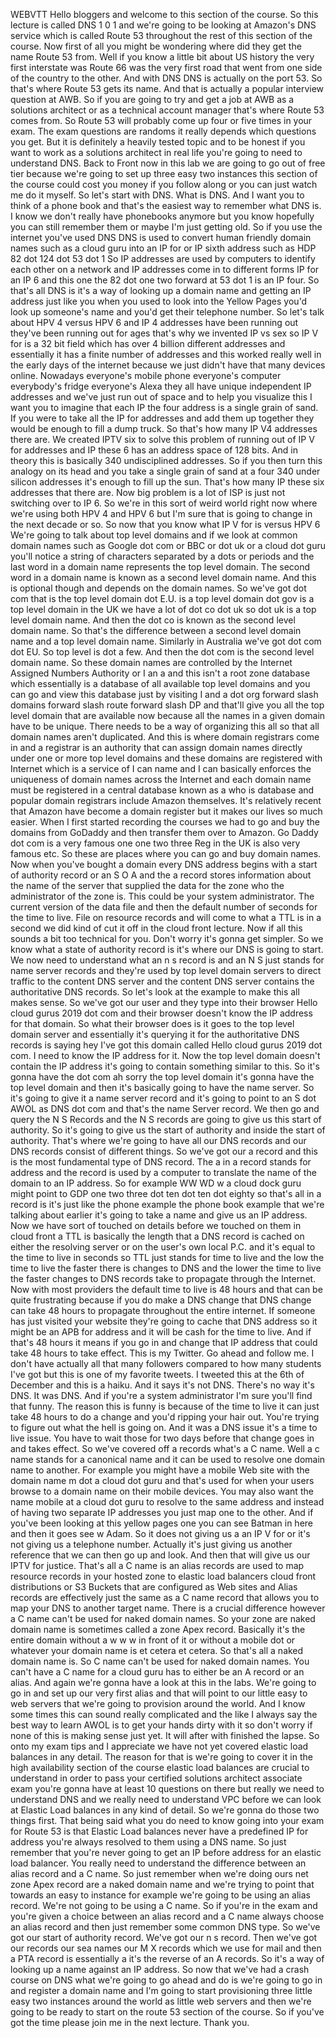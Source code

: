  
 WEBVTT 
 Hello bloggers and welcome to this section of the course. 
 So this lecture is called DNS 1 0 1 and we're going to be looking at Amazon's DNS service which is called 
 Route 53 throughout the rest of this section of the course. 
 Now first of all you might be wondering where did they get the name Route 53 from. 
 Well if you know a little bit about US history the very first interstate was Route 66 was the very first 
 road that went from one side of the country to the other. 
 And with DNS DNS is actually on the port 53. 
 So that's where Route 53 gets its name. 
 And that is actually a popular interview question at AWB. 
 So if you are going to try and get a job at AWB as a solutions architect or as a technical account manager 
 that's where Route 53 comes from. 
 So Route 53 will probably come up four or five times in your exam. 
 The exam questions are randoms it really depends which questions you get. 
 But it is definitely a heavily tested topic and to be honest if you want to work as a solutions architect 
 in real life you're going to need to understand DNS. 
 Back to Front now in this lab we are going to go out of free tier because we're going to set up three 
 easy two instances this section of the course could cost you money if you follow along or you can just 
 watch me do it myself. 
 So let's start with DNS. 
 What is DNS. 
 And I want you to think of a phone book and that's the easiest way to remember what DNS is. 
 I know we don't really have phonebooks anymore but you know hopefully you can still remember them or 
 maybe I'm just getting old. 
 So if you use the internet you've used DNS DNS is used to convert human friendly domain names such as 
 a cloud guru into an IP for or IP sixth address such as HDP 82 dot 124 dot 53 dot 1 So IP addresses 
 are used by computers to identify each other on a network and IP addresses come in to different forms 
 IP for an IP 6 and this one the 82 dot one two forward at 53 dot 1 is an IP four. 
 So that's all DNS is it's a way of looking up a domain name and getting an IP address just like you 
 when you used to look into the Yellow Pages you'd look up someone's name and you'd get their telephone 
 number. 
 So let's talk about HPV 4 versus HPV 6 and IP 4 addresses have been running out they've been running 
 out for ages that's why we invented IP vs sex so IP V for is a 32 bit field which has over 4 billion 
 different addresses and essentially it has a finite number of addresses and this worked really well 
 in the early days of the internet because we just didn't have that many devices online. 
 Nowadays everyone's mobile phone everyone's computer everybody's fridge everyone's Alexa they all have 
 unique independent IP addresses and we've just run out of space and to help you visualize this I want 
 you to imagine that each IP the four address is a single grain of sand. 
 If you were to take all the IP for addresses and add them up together they would be enough to fill a 
 dump truck. 
 So that's how many IP V4 addresses there are. 
 We created IPTV six to solve this problem of running out of IP V for addresses and IP these 6 has an 
 address space of 128 bits. 
 And in theory this is basically 340 undisciplined addresses. 
 So if you then turn this analogy on its head and you take a single grain of sand at a four 340 under 
 silicon addresses it's enough to fill up the sun. 
 That's how many IP these six addresses that there are. 
 Now big problem is a lot of ISP is just not switching over to IP 6. 
 So we're in this sort of weird world right now where we're using both HPV 4 and HPV 6 but I'm sure that 
 is going to change in the next decade or so. 
 So now that you know what IP V for is versus HPV 6 We're going to talk about top level domains and if 
 we look at common domain names such as Google dot com or BBC or dot uk or a cloud dot guru you'll notice 
 a string of characters separated by a dots or periods and the last word in a domain name represents 
 the top level domain. 
 The second word in a domain name is known as a second level domain name. 
 And this is optional though and depends on the domain names. 
 So we've got dot com that is the top level domain dot E.U. is a top level domain dot gov is a top level 
 domain in the UK we have a lot of dot co dot uk so dot uk is a top level domain name. 
 And then the dot co is known as the second level domain name. 
 So that's the difference between a second level domain name and a top level domain name. 
 Similarly in Australia we've got dot com dot EU. 
 So top level is dot a few. 
 And then the dot com is the second level domain name. 
 So these domain names are controlled by the Internet Assigned Numbers Authority or I an a and this isn't 
 a root zone database which essentially is a database of all available top level domains and you can 
 go and view this database just by visiting I and a dot org forward slash domains forward slash route 
 forward slash DP and that'll give you all the top level domain that are available now because all the 
 names in a given domain have to be unique. 
 There needs to be a way of organizing this all so that all domain names aren't duplicated. 
 And this is where domain registrars come in and a registrar is an authority that can assign domain names 
 directly under one or more top level domains and these domains are registered with Internet which is 
 a service of I can name and I can basically enforces the uniqueness of domain names across the Internet 
 and each domain name must be registered in a central database known as a who is database and popular 
 domain registrars include Amazon themselves. 
 It's relatively recent that Amazon have become a domain register but it makes our lives so much easier. 
 When I first started recording the courses we had to go and buy the domains from GoDaddy and then transfer 
 them over to Amazon. 
 Go Daddy dot com is a very famous one one two three Reg in the UK is also very famous etc. So these 
 are places where you can go and buy domain names. 
 Now when you've bought a domain every DNS address begins with a start of authority record or an S O 
 A and the a record stores information about the name of the server that supplied the data for the zone 
 who the administrator of the zone is. 
 This could be your system administrator. 
 The current version of the data file and then the default number of seconds for the time to live. 
 File on resource records and will come to what a TTL is in a second we did kind of cut it off in the 
 cloud front lecture. 
 Now if all this sounds a bit too technical for you. 
 Don't worry it's gonna get simpler. 
 So we know what a state of authority record is it's where our DNS is going to start. 
 We now need to understand what an n s record is and an N S just stands for name server records and they're 
 used by top level domain servers to direct traffic to the content DNS server and the content DNS server 
 contains the authoritative DNS records. 
 So let's look at the example to make this all makes sense. 
 So we've got our user and they type into their browser Hello cloud gurus 2019 dot com and their browser 
 doesn't know the IP address for that domain. 
 So what their browser does is it goes to the top level domain server and essentially it's querying it 
 for the authoritative DNS records is saying hey I've got this domain called Hello cloud gurus 2019 dot 
 com. 
 I need to know the IP address for it. 
 Now the top level domain doesn't contain the IP address it's going to contain something similar to this. 
 So it's gonna have the dot com ah sorry the top level domain it's gonna have the top level domain and 
 then it's basically going to have the name server. 
 So it's going to give it a name server record and it's going to point to an S dot AWOL as DNS dot com 
 and that's the name Server record. 
 We then go and query the N S Records and the N S records are going to give us this start of authority. 
 So it's going to give us the start of authority and inside the start of authority. 
 That's where we're going to have all our DNS records and our DNS records consist of different things. 
 So we've got our a record and this is the most fundamental type of DNS record. 
 The a in a record stands for address and the record is used by a computer to translate the name of the 
 domain to an IP address. 
 So for example WW WD w a cloud dock guru might point to GDP one two three dot ten dot ten dot eighty 
 so that's all in a record is it's just like the phone example the phone book example that we're talking 
 about earlier it's going to take a name and give us an IP address. 
 Now we have sort of touched on details before we touched on them in cloud front a TTL is basically the 
 length that a DNS record is cached on either the resolving server or on the user's own local P.C. and 
 it's equal to the time to live in seconds so TTL just stands for time to live and the low the time to 
 live the faster there is changes to DNS and the lower the time to live the faster changes to DNS records 
 take to propagate through the Internet. 
 Now with most providers the default time to live is 48 hours and that can be quite frustrating because 
 if you do make a DNS change that DNS change can take 48 hours to propagate throughout the entire internet. 
 If someone has just visited your website they're going to cache that DNS address so it might be an APB 
 for address and it will be cash for the time to live. 
 And if that's 48 hours it means if you go in and change that IP address that could take 48 hours to 
 take effect. 
 This is my Twitter. 
 Go ahead and follow me. 
 I don't have actually all that many followers compared to how many students I've got but this is one 
 of my favorite tweets. 
 I tweeted this at the 6th of December and this is a haiku. 
 And it says it's not DNS. 
 There's no way it's DNS. 
 It was DNS. 
 And if you're a system administrator I'm sure you'll find that funny. 
 The reason this is funny is because of the time to live it can just take 48 hours to do a change and 
 you'd ripping your hair out. 
 You're trying to figure out what the hell is going on. 
 And it was a DNS issue it's a time to live issue. 
 You have to wait those for two days before that change goes in and takes effect. 
 So we've covered off a records what's a C name. 
 Well a c name stands for a canonical name and it can be used to resolve one domain name to another. 
 For example you might have a mobile Web site with the domain name m dot a cloud dot guru and that's 
 used for when your users browse to a domain name on their mobile devices. 
 You may also want the name mobile at a cloud dot guru to resolve to the same address and instead of 
 having two separate IP addresses you just map one to the other. 
 And if you've been looking at this yellow pages one you can see Batman in here and then it goes see 
 w Adam. 
 So it does not giving us a an IP V for or it's not giving us a telephone number. 
 Actually it's just giving us another reference that we can then go up and look. 
 And then that will give us our IPTV for justice. 
 That's all a C name is an alias records are used to map resource records in your hosted zone to elastic 
 load balancers cloud front distributions or S3 Buckets that are configured as Web sites and Alias records 
 are effectively just the same as a C name record that allows you to map your DNS to another target name. 
 There is a crucial difference however a C name can't be used for naked domain names. 
 So your zone are naked domain name is sometimes called a zone Apex record. 
 Basically it's the entire domain without a w w w in front of it or without a mobile dot or whatever 
 your domain name is et cetera et cetera. 
 So that's all a naked domain name is. 
 So C name can't be used for naked domain names. 
 You can't have a C name for a cloud guru has to either be an A record or an alias. 
 And again we're gonna have a look at this in the labs. 
 We're going to go in and set up our very first alias and that will point to our little easy to web servers 
 that we're going to provision around the world. 
 And I know some times this can sound really complicated and the like I always say the best way to learn 
 AWOL is to get your hands dirty with it so don't worry if none of this is making sense just yet. 
 It will after with finished the lapse. 
 So onto my exam tips and I appreciate we have not yet covered elastic load balances in any detail. 
 The reason for that is we're going to cover it in the high availability section of the course elastic 
 load balances are crucial to understand in order to pass your certified solutions architect associate 
 exam you're gonna have at least 10 questions on there but really we need to understand DNS and we really 
 need to understand VPC before we can look at Elastic Load balances in any kind of detail. 
 So we're gonna do those two things first. 
 That being said what you do need to know going into your exam for Route 53 is that Elastic Load balances 
 never have a predefined IP for address you're always resolved to them using a DNS name. 
 So just remember that you're never going to get an IP before address for an elastic load balancer. 
 You really need to understand the difference between an alias record and a C name. 
 So just remember when we're doing ours net zone Apex record are a naked domain name and we're trying 
 to point that towards an easy to instance for example we're going to be using an alias record. 
 We're not going to be using a C name. 
 So if you're in the exam and you're given a choice between an alias record and a C name always choose 
 an alias record and then just remember some common DNS type. 
 So we've got our start of authority record. 
 We've got our n s record. 
 Then we've got our records our sea names our M X records which we use for mail and then a PTA record 
 is essentially a it's the reverse of an A records. 
 So it's a way of looking up a name against an IP address. 
 So now that we've had a crash course on DNS what we're going to go ahead and do is we're going to go 
 in and register a domain name and I'm going to start provisioning three little easy two instances around 
 the world as little web servers and then we're going to be ready to start on the route 53 section of 
 the course. 
 So if you've got the time please join me in the next lecture. 
 Thank you.